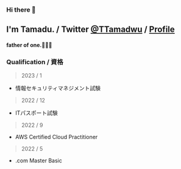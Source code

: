 ### Hi there 👋
## I'm Tamadu. / Twitter [@TTamadwu](https://twitter.com/TTamadwu) / [Profile](tamadu.wraptas.site)
#### father of one.:family_man_woman_boy:


### Qualification / 資格

> 2023 / 1    
 - 情報セキュリティマネジメント試験

> 2022 / 12    
 - ITパスポート試験

> 2022 / 9    
 - AWS Certified Cloud Practitioner

> 2022 / 5     
 - .com Master Basic


